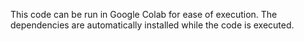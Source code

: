 This code can be run in Google Colab for ease of execution. The dependencies are automatically installed while the code is executed.
